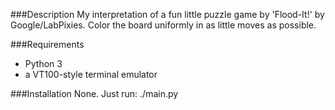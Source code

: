 ###Description
My interpretation of a fun little puzzle game by 'Flood-It!' by Google/LabPixies.
Color the board uniformly in as little moves as possible.

###Requirements
* Python 3
* a VT100-style terminal emulator

###Installation
None.
Just run: ./main.py
